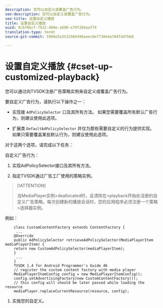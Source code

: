 ```yaml
---
description: 您可以自定义或覆盖广告行为。
seo-description: 您可以自定义或覆盖广告行为。
seo-title: 设置自定义播放
title: 设置自定义播放
uuid: 9cbf0bcf-7932-409e-a690-e79f284eaf74
translation-type: tm+mt
source-git-commit: 5908e5a3521966496aeec0ef730e4a704fddfb68

---
```



# 设置自定义播放 {#cset-up-customized-playback}

您可以通过向TVSDK注册广告策略实例来自定义或覆盖广告行为。

要自定义广告行为，请执行以下操作之一：

* 实现接 `AdPolicySelector` 口及其所有方法。
如果您需要覆盖所有默认广告行为，则建议使用此选项。

* 扩展类 `DefaultAdPolicySelector` 并仅为那些需要自定义的行为提供实现。
如果只需要覆盖某些默认行为，则建议使用此选项。

对于这两个选项，请完成以下任务：

自定义广告行为：

1. 实现AdPolicySelector接口及其所有方法。

1. 指定TVSDK通过广告工厂使用的策略实例。

>[!ATTENTION]
>
>当MediaPlayer实例>deallocated时，会清除在>playback开始处注册的自定义广告策略。每次创建新的播放会话时，您的应用程序必须注册一个策略>选择器实例。

例如：

```
    class CustomContentFactory extends ContentFactory {
     ...
    @Override
    public AdPolicySelector retrieveAdPolicySelector(MediaPlayerItem mediaPlayerItem) {
    return new CustomAdPolicySelector(mediaPlayerItem);
    }
     ...
    }
    TVSDK 1.4 for Android Programmer's Guide 46
    // register the custom content factory with media player
    MediaPlayerItemConfig config = new MediaPlayerItemConfig();
    config.setAdvertisingFactory(new CustomContentFactory());
    // this config will should be later passed while loading the resource
    mediaPlayer.replaceCurrentResource(resource, config);
```

1. 实施您的自定义。